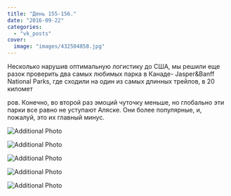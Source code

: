 ```yaml
---
title: "День 155-156."
date: "2016-09-22"
categories: 
  - "vk_posts"
cover:
  image: "images/432504858.jpg"
---
```


Несколько нарушив оптимальную логистику до США, мы решили еще разок проверить два самых любимых парка в Канаде- Jasper&Banff National Parks, где сходили на один из самых длинных трейлов, в 20 километ

<!--more--> ров. Конечно, во второй раз эмоций чуточку меньше, но глобально эти парки все равно не уступают Аляске. Они более популярные, и, пожалуй, это их главный минус.

![Additional Photo](https://vodpop.ru/wp-content/uploads/2023/07/432504859.jpg)

![Additional Photo](https://vodpop.ru/wp-content/uploads/2023/07/432504860.jpg)

![Additional Photo](https://vodpop.ru/wp-content/uploads/2023/07/432504861.jpg)

![Additional Photo](https://vodpop.ru/wp-content/uploads/2023/07/432504862.jpg)

![Additional Photo](https://vodpop.ru/wp-content/uploads/2023/07/432504863.jpg)
